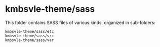 # kmbsvle-theme/sass

This folder contains SASS files of various kinds, organized in sub-folders:

    kmbsvle-theme/sass/etc
    kmbsvle-theme/sass/src
    kmbsvle-theme/sass/var
